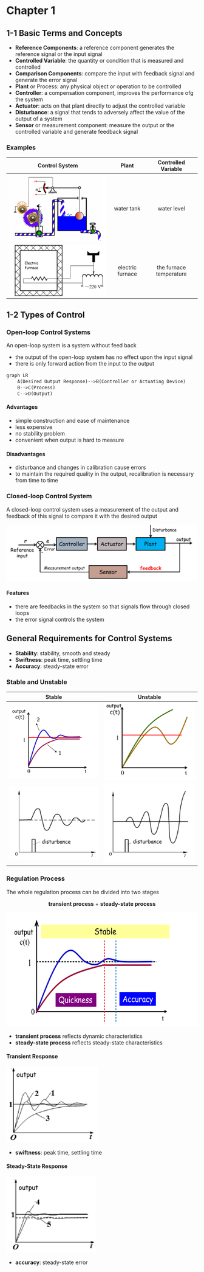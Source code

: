 # Chapter 1

## 1-1 Basic Terms and Concepts

- **Reference Components**: a reference component generates the reference signal or the input signal
- **Controlled Variable**: the quantity or condition that is measured and controlled
- **Comparison Components**: compare the input with feedback signal and generate the error signal
- **Plant** or Process: any physical object or operation to be controlled
- **Controller**: a compensation component, improves the performance ofg the system
- **Actuator**: acts on that plant directly to adjust the controlled variable
- **Disturbance**: a signal that tends to adversely affect the value of the output of a system
- **Sensor** or measurement component: measure the output or the controlled variable and generate feedback signal

### Examples

|               Control System                |      Plant       |   Controlled Variable   |
| :-----------------------------------------: | :--------------: | :---------------------: |
| ![water level control](../assets/ch1-1.png) |    water tank    |       water level       |
| ![electronic furnace](../assets/ch1-2.png)  | electric furnace | the furnace temperature |

## 1-2 Types of Control

### Open-loop Control Systems

An open-loop system is a system without feed back

- the output of the open-loop system has no effect upon the input signal
- there is only forward action from the input to the output

```mermaid
graph LR
    A(Desired Output Response)-->B(Controller or Actuating Device)
    B-->C(Process)
    C-->D(Output)
```

#### Advantages

- simple construction and ease of maintenance
- less expensive
- no stability problem
- convenient when output is hard to measure

#### Disadvantages

- disturbance and changes in calibration cause errors
- to maintain the required quality in the output, recalibration is necessary from time to time

### Closed-loop Control System

A closed-loop control system uses a measurement of the output and feedback of this signal to compare it with the desired output

<div align = center><img src = "../assets/ch1-3.png"></div>

#### Features

- there are feedbacks in the system so that signals flow through closed loops
- the error signal controls the system

## General Requirements for Control Systems

- **Stability**: stability, smooth and steady
- **Swiftness**: peak time, settling time
- **Accuracy**: steady-state error

### Stable and Unstable

|Stable|Unstable|
|:--:|:--:|
|![stable-1](../assets/ch1-5.png)|![unstable-1](../assets/ch1-4.png)|
|![stable-2](../assets/ch1-6.png)|![unstable-2](../assets/ch1-7.png)|

### Regulation Process

The whole regulation process can be divided into two stages

<div align = center>

**transient process** + **steady-state process**

<img height = 300 src = "../assets/ch1-8.png"></div>

- **transient process** reflects dynamic characteristics
- **steady-state process** reflects steady-state characteristics

#### Transient Response

<div align = left><img height = 200 src = "../assets/ch1-10.png"></div>

- **swiftness**: peak time, settling time

#### Steady-State Response

<div align = left><img height = 200 src = "../assets/ch1-9.png"></div>

- **accuracy**: steady-state error